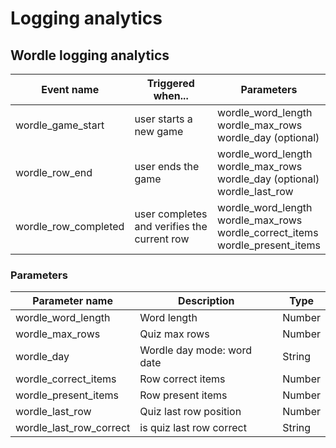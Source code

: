 # Logging analytics

## Wordle logging analytics

| Event name           | Triggered when...                           | Parameters                                                                               |
|----------------------|---------------------------------------------|------------------------------------------------------------------------------------------|
| wordle_game_start    | user starts a new game                      | wordle_word_length<br/>wordle_max_rows<br/>wordle_day (optional)                         |
| wordle_row_end       | user ends the game                          | wordle_word_length<br/>wordle_max_rows<br/>wordle_day (optional)<br/>wordle_last_row     |
| wordle_row_completed | user completes and verifies the current row | wordle_word_length<br/>wordle_max_rows<br/>wordle_correct_items<br/>wordle_present_items |

### Parameters

| Parameter name          | Description                | Type   |
|-------------------------|----------------------------|--------|
| wordle_word_length      | Word length                | Number |
| wordle_max_rows         | Quiz max rows              | Number |
| wordle_day              | Wordle day mode: word date | String |
| wordle_correct_items    | Row correct items          | Number |
| wordle_present_items    | Row present items          | Number |
| wordle_last_row         | Quiz last row position     | Number |
| wordle_last_row_correct | is quiz last row correct   | String |